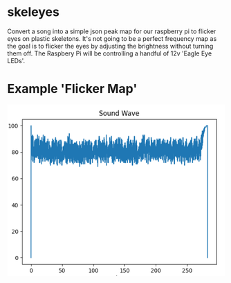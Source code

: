 # skeleyes
Convert a song into a simple json peak map for our raspberry pi to flicker eyes on plastic skeletons.  It's not going to be a perfect frequency map as the goal is to flicker the eyes by adjusting the brightness without turning them off.  The Raspbery Pi will be controlling a handful of 12v 'Eagle Eye LEDs'.  

# Example 'Flicker Map'
![alt text](https://github.com/CaffeineLab/skeleyes/blob/main/stayin-alive.png?raw=true)

